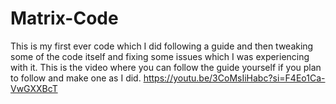 # Matrix-Code
This is my first ever code which I did following a guide and then tweaking some of the code itself and fixing some issues which I was experiencing with it.
This is the video where you can follow the guide yourself if you plan to follow and make one as I did.
https://youtu.be/3CoMsIiHabc?si=F4Eo1Ca-VwGXXBcT
